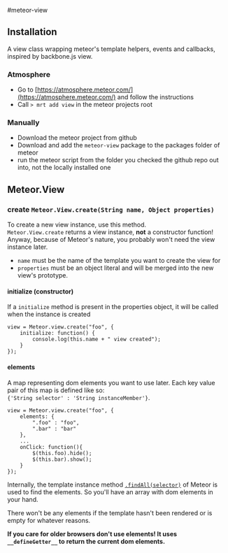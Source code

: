 #meteor-view

## Installation

A view class wrapping meteor's template helpers, events and callbacks, inspired by backbone.js view. 

### Atmosphere  

* Go to [https://atmosphere.meteor.com/](https://atmosphere.meteor.com/) and follow the instructions
* Call `> mrt add view` in the meteor projects root 

### Manually

* Download the meteor project from github
* Download and add the `meteor-view` package to the packages folder of meteor
* run the meteor script from the folder you checked the github repo out into, not the locally installed  one


## Meteor.View

### create `Meteor.View.create(String name, Object properties)`

To create a new view instance, use this method.  
`Meteor.View.create` returns a view instance, **not** a constructor function! Anyway, because of Meteor's nature, you probably won't need the view instance later.

* `name` must be the name of the template you want to create the view for  
* `properties` must be an object literal and will be merged into the new view's prototype.

#### initialize (constructor)
If a `initialize` method is present in the properties object, it will be called when the instance is created

    view = Meteor.view.create("foo", {
        initialize: function() {
            console.log(this.name + " view created");
        }
    });

#### elements
A map representing dom elements you want to use later. Each key value pair of this map is defined like so:    
`{'String selector' : 'String instanceMember'}`.

    view = Meteor.view.create("foo", {
        elements: {
            ".foo" : "foo",
            ".bar" : "bar"
        },
        ...
        onClick: function(){
            $(this.foo).hide();
            $(this.bar).show();
        }
    });
    
Internally, the template instance method [`.findAll(selector)`](http://docs.meteor.com/#template_findAll) of Meteor 
is used to find the elements. So you'll have an array with dom elements in your hand. 

There won't be any elements if the template hasn't been rendered or is empty for whatever reasons.

**If you care for older browsers don't use elements! It uses `__defineGetter__` to return the current dom elements.** 